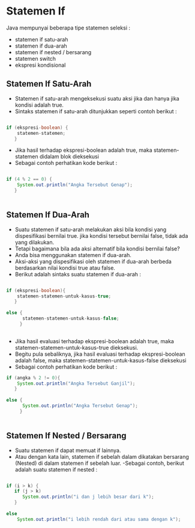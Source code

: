 # Statemen If

Java mempunyai beberapa tipe statemen seleksi :
- statemen if satu-arah
- statemen if dua-arah
- statemen if nested / bersarang
- statemen switch
- ekspresi kondisional

## Statemen If Satu-Arah

- Statemen if satu-arah mengeksekusi suatu aksi jika dan hanya jika kondisi adalah true.
- Sintaks statemen if satu-arah ditunjukkan seperti contoh berikut :

```java

if (ekspresi-boolean) {
    statemen-statemen;
   }

```

- Jika hasil terhadap ekspresi-boolean adalah true, maka statemen-statemen didalam blok dieksekusi
- Sebagai contoh perhatikan kode berikut :

```java

if (4 % 2 == 0) {
    System.out.println("Angka Tersebut Genap");
   }
   
```


## Statemen If Dua-Arah

- Suatu statemen if satu-arah melakukan aksi bila kondisi yang dispesifikasi bernilai true. jika kondisi tersebut bernilai false, tidak ada yang dilakukan.
- Tetapi bagaimana bila ada aksi alternatif bila kondisi bernilai false?
- Anda bisa menggunakan statemen if dua-arah.
- Aksi-aksi yang dispesifikasi oleh statemen if dua-arah berbeda berdasarkan nilai kondisi true atau false.
- Berikut adalah sintaks suatu statemen if dua-arah :

```java

if (ekspresi-boolean){ 
    statemen-statemen-untuk-kasus-true; 
   } 
   
else { 
      statemen-statemen-untuk-kasus-false; 
     }
     
```
- Jika hasil evaluasi terhadap ekspresi-boolean adalah true, maka statemen-statemen-untuk-kasus-true dieksekusi.
- Begitu pula sebaliknya, jika hasil evaluasi terhadap ekspresi-boolean adalah false, maka statemen-statemen-untuk-kasus-false dieksekusi
- Sebagai contoh perhatikan kode berikut :

```java
if (angka % 2 != 0){ 
    System.out.println("Angka Tersebut Ganjil"); 
   } 
        
else { 
      System.out.println("Angka Tersebut Genap");
     }
   
```

## Statemen If Nested / Bersarang

- Suatu statemen if dapat memuat if lainnya.
- Atau dengan kata lain, statemen if sebelah dalam dikatakan bersarang (Nested) di dalam statemen if sebelah luar.
-Sebagai contoh, berikut adalah suatu statemen if nested :

```java

if (i > k) {
   if (j > k)
      System.out.println("i dan j lebih besar dari k");
   }
   
else 
    System.out.println("i lebih rendah dari atau sama dengan k");

```
